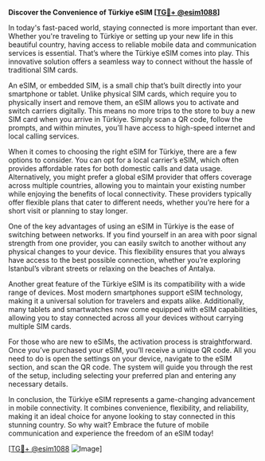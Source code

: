 **Discover the Convenience of Türkiye eSIM [[TG💪+ @esim1088](https://t.me/s/esim1088)]**

In today's fast-paced world, staying connected is more important than ever. Whether you're traveling to Türkiye or setting up your new life in this beautiful country, having access to reliable mobile data and communication services is essential. That’s where the Türkiye eSIM comes into play. This innovative solution offers a seamless way to connect without the hassle of traditional SIM cards.

An eSIM, or embedded SIM, is a small chip that’s built directly into your smartphone or tablet. Unlike physical SIM cards, which require you to physically insert and remove them, an eSIM allows you to activate and switch carriers digitally. This means no more trips to the store to buy a new SIM card when you arrive in Türkiye. Simply scan a QR code, follow the prompts, and within minutes, you’ll have access to high-speed internet and local calling services.

When it comes to choosing the right eSIM for Türkiye, there are a few options to consider. You can opt for a local carrier’s eSIM, which often provides affordable rates for both domestic calls and data usage. Alternatively, you might prefer a global eSIM provider that offers coverage across multiple countries, allowing you to maintain your existing number while enjoying the benefits of local connectivity. These providers typically offer flexible plans that cater to different needs, whether you’re here for a short visit or planning to stay longer.

One of the key advantages of using an eSIM in Türkiye is the ease of switching between networks. If you find yourself in an area with poor signal strength from one provider, you can easily switch to another without any physical changes to your device. This flexibility ensures that you always have access to the best possible connection, whether you’re exploring Istanbul’s vibrant streets or relaxing on the beaches of Antalya.

Another great feature of the Türkiye eSIM is its compatibility with a wide range of devices. Most modern smartphones support eSIM technology, making it a universal solution for travelers and expats alike. Additionally, many tablets and smartwatches now come equipped with eSIM capabilities, allowing you to stay connected across all your devices without carrying multiple SIM cards.

For those who are new to eSIMs, the activation process is straightforward. Once you’ve purchased your eSIM, you’ll receive a unique QR code. All you need to do is open the settings on your device, navigate to the eSIM section, and scan the QR code. The system will guide you through the rest of the setup, including selecting your preferred plan and entering any necessary details.

In conclusion, the Türkiye eSIM represents a game-changing advancement in mobile connectivity. It combines convenience, flexibility, and reliability, making it an ideal choice for anyone looking to stay connected in this stunning country. So why wait? Embrace the future of mobile communication and experience the freedom of an eSIM today! 

[[TG💪+ @esim1088](https://t.me/s/esim1088) ![Image](https://i.postimg.cc/Y0z9fWf4/image.png)]